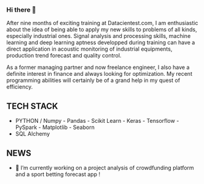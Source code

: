 

### Hi there 👋

After nine months of exciting training at Datacientest.com, I am enthusiastic about the idea of being able to apply my new skills to problems of all kinds, especially industrial ones.
Signal analysis and processing skills, machine learning and deep learning aptness developped during training can have a direct application in  acoustic monitoring of industrial equipments, production trend forecast and quality control.

As a former managing partner and now freelance engineer, I also have a definite interest in finance and always looking for optimization. My recent programming abilities will certainly be of a grand help in my quest of efficiency.

## TECH STACK

- PYTHON / Numpy - Pandas - Scikit Learn - Keras - Tensorflow - PySpark - Matplotlib - Seaborn 
- SQL Alchemy

## NEWS

- 🔭 I’m currently working on a  project analysis of crowdfunding platform and a sport betting forecast app !
<!--
**LaurentHP-Martin/LaurentHP-Martin** is a ✨ _special_ ✨ repository because its `README.md` (this file) appears on your GitHub profile.

Here are some ideas to get you started:

- 🔭 I’m currently working on ...
- 🌱 I’m currently learning ...
- 👯 I’m looking to collaborate on ...
- 🤔 I’m looking for help with ...
- 💬 Ask me about ...
- 📫 How to reach me: ...
- 😄 Pronouns: ...
- ⚡ Fun fact: ...
-->
